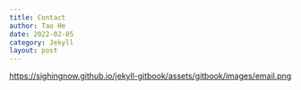 ```yaml
---
title: Contact
author: Tao He
date: 2022-02-05
category: Jekyll
layout: post
---
```


https://sighingnow.github.io/jekyll-gitbook/assets/gitbook/images/email.png
